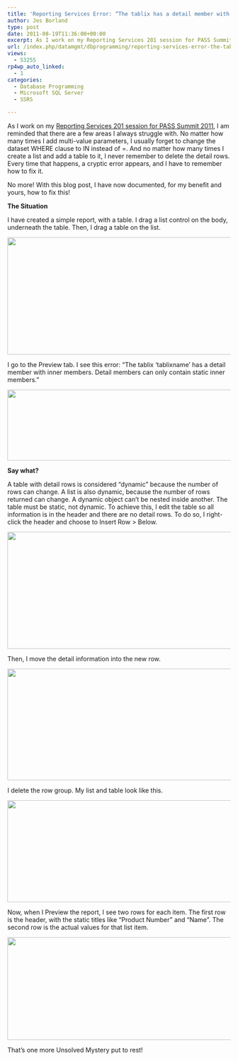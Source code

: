 ```yaml
---
title: 'Reporting Services Error: “The tablix has a detail member with inner members” (And How To Fix It)'
author: Jes Borland
type: post
date: 2011-08-19T11:36:00+00:00
excerpt: As I work on my Reporting Services 201 session for PASS Summit 2011, I am reminded that there are a few areas I always struggle with. This is how I solve one of them.
url: /index.php/datamgmt/dbprogramming/reporting-services-error-the-tablix/
views:
  - 53255
rp4wp_auto_linked:
  - 1
categories:
  - Database Programming
  - Microsoft SQL Server
  - SSRS

---
```

As I work on my [Reporting Services 201 session for PASS Summit 2011][1], I am reminded that there are a few areas I always struggle with. No matter how many times I add multi-value parameters, I usually forget to change the dataset WHERE clause to IN instead of =. And no matter how many times I create a list and add a table to it, I never remember to delete the detail rows. Every time that happens, a cryptic error appears, and I have to remember how to fix it. 

No more! With this blog post, I have now documented, for my benefit and yours, how to fix this! 

**The Situation** 

I have created a simple report, with a table. I drag a list control on the body, underneath the table. Then, I drag a table on the list. 

<div class="image_block">
  <a href="/wp-content/uploads/users/grrlgeek/SSRS List Design.JPG?mtime=1313722870"><img alt="" src="/wp-content/uploads/users/grrlgeek/SSRS List Design.JPG?mtime=1313722870" width="776" height="265" /></a>
</div>

I go to the Preview tab. I see this error: “The tablix ‘tablixname’ has a detail member with inner members. Detail members can only contain static inner members.” 

<div class="image_block">
  <a href="/wp-content/uploads/users/grrlgeek/SSRS List Preview Error.JPG?mtime=1313722871"><img alt="" src="/wp-content/uploads/users/grrlgeek/SSRS List Preview Error.JPG?mtime=1313722871" width="820" height="160" /></a>
</div>

**Say what?** 

A table with detail rows is considered “dynamic” because the number of rows can change. A list is also dynamic, because the number of rows returned can change. A dynamic object can’t be nested inside another. The table must be static, not dynamic. To achieve this, I edit the table so all information is in the header and there are no detail rows. To do so, I right-click the header and choose to Insert Row > Below. 

<div class="image_block">
  <a href="/wp-content/uploads/users/grrlgeek/SSRS List Editing Table 1.jpg?mtime=1313722871"><img alt="" src="/wp-content/uploads/users/grrlgeek/SSRS List Editing Table 1.jpg?mtime=1313722871" width="807" height="264" /></a>
</div>

Then, I move the detail information into the new row. 

<div class="image_block">
  <a href="/wp-content/uploads/users/grrlgeek/SSRS List Editing Table 2.jpg?mtime=1313722871"><img alt="" src="/wp-content/uploads/users/grrlgeek/SSRS List Editing Table 2.jpg?mtime=1313722871" width="794" height="252" /></a>
</div>

I delete the row group. My list and table look like this. 

<div class="image_block">
  <a href="/wp-content/uploads/users/grrlgeek/SSRS List Design After.JPG?mtime=1313722869"><img alt="" src="/wp-content/uploads/users/grrlgeek/SSRS List Design After.JPG?mtime=1313722869" width="783" height="230" /></a>
</div>

Now, when I Preview the report, I see two rows for each item. The first row is the header, with the static titles like “Product Number” and “Name”. The second row is the actual values for that list item. 

<div class="image_block">
  <a href="/wp-content/uploads/users/grrlgeek/SSRS List Preview Fixed.JPG?mtime=1313722873"><img alt="" src="/wp-content/uploads/users/grrlgeek/SSRS List Preview Fixed.JPG?mtime=1313722873" width="743" height="232" /></a>
</div>

That’s one more Unsolved Mystery put to rest!

 [1]: http://www.sqlpass.org/summit/2011/Speakers/CallForSpeakers/SessionDetail.aspx?sid=1004